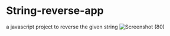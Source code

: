 # String-reverse-app
a javascript project to reverse the given string
![Screenshot (80)](https://github.com/Saniyakhan7543/String-reverse-app/assets/133801644/5844889a-7c30-437f-ac89-2269fd022ea3)
